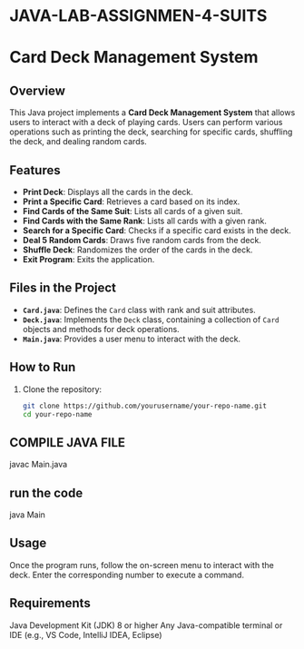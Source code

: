 # JAVA-LAB-ASSIGNMEN-4-SUITS
# Card Deck Management System

## Overview
This Java project implements a **Card Deck Management System** that allows users to interact with a deck of playing cards. Users can perform various operations such as printing the deck, searching for specific cards, shuffling the deck, and dealing random cards.

## Features
- **Print Deck**: Displays all the cards in the deck.
- **Print a Specific Card**: Retrieves a card based on its index.
- **Find Cards of the Same Suit**: Lists all cards of a given suit.
- **Find Cards with the Same Rank**: Lists all cards with a given rank.
- **Search for a Specific Card**: Checks if a specific card exists in the deck.
- **Deal 5 Random Cards**: Draws five random cards from the deck.
- **Shuffle Deck**: Randomizes the order of the cards in the deck.
- **Exit Program**: Exits the application.

## Files in the Project
- **`Card.java`**: Defines the `Card` class with rank and suit attributes.
- **`Deck.java`**: Implements the `Deck` class, containing a collection of `Card` objects and methods for deck operations.
- **`Main.java`**: Provides a user menu to interact with the deck.

## How to Run
1. Clone the repository:
   ```sh
   git clone https://github.com/yourusername/your-repo-name.git
   cd your-repo-name


## COMPILE JAVA FILE 

javac Main.java 


## run the code 
java Main 


## Usage
Once the program runs, follow the on-screen menu to interact with the deck. Enter the corresponding number to execute a command.

## Requirements
Java Development Kit (JDK) 8 or higher
Any Java-compatible terminal or IDE (e.g., VS Code, IntelliJ IDEA, Eclipse)


